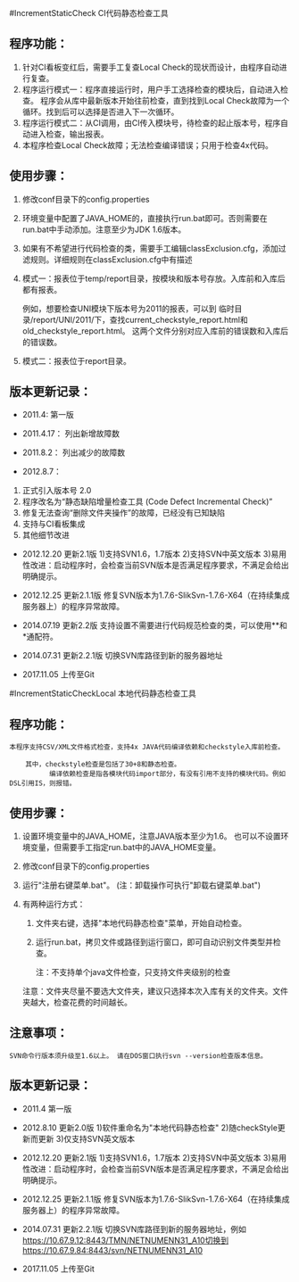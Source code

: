 #IncrementStaticCheck CI代码静态检查工具

## 程序功能：

1. 针对CI看板变红后，需要手工复查Local Check的现状而设计，由程序自动进行复查。
2. 程序运行模式一：程序直接运行时，用户手工选择检查的模块后，自动进入检查。 程序会从库中最新版本开始往前检查，直到找到Local Check故障为一个循环。找到后可以选择是否进入下一次循环。
3. 程序运行模式二：从CI调用，由CI传入模块号，待检查的起止版本号，程序自动进入检查，输出报表。
4. 本程序检查Local Check故障；无法检查编译错误；只用于检查4x代码。


## 使用步骤：

1. 修改conf目录下的config.properties

2. 环境变量中配置了JAVA_HOME的，直接执行run.bat即可。否则需要在run.bat中手动添加。注意至少为JDK 1.6版本。

3. 如果有不希望进行代码检查的类，需要手工编辑classExclusion.cfg，添加过滤规则。详细规则在classExclusion.cfg中有描述

4. 模式一：报表位于temp/report目录，按模块和版本号存放。入库前和入库后都有报表。
   
   例如，想要检查UNI模块下版本号为2011的报表，可以到 临时目录/report/UNI/2011/下，查找current_checkstyle_report.html和old_checkstyle_report.html。
   这两个文件分别对应入库前的错误数和入库后的错误数。
   
5. 模式二：报表位于report目录。

   
## 版本更新记录：
- 2011.4:
第一版

- 2011.4.17：
列出新增故障数

- 2011.8.2：
列出减少的故障数

- 2012.8.7：
1) 正式引入版本号 2.0
2) 程序改名为“静态缺陷增量检查工具 (Code Defect Incremental Check)”
3) 修复无法查询“删除文件夹操作”的故障，已经没有已知缺陷
4) 支持与CI看板集成
5) 其他细节改进

- 2012.12.20 更新2.1版
1)支持SVN1.6，1.7版本
2)支持SVN中英文版本
3)易用性改进：启动程序时，会检查当前SVN版本是否满足程序要求，不满足会给出明确提示。

- 2012.12.25 更新2.1.1版
修复SVN版本为1.7.6-SlikSvn-1.7.6-X64（在持续集成服务器上）的程序异常故障。

- 2014.07.19 更新2.2版
支持设置不需要进行代码规范检查的类，可以使用**和*通配符。

- 2014.07.31 更新2.2.1版
切换SVN库路径到新的服务器地址

- 2017.11.05 
上传至Git




#IncrementStaticCheckLocal 本地代码静态检查工具



## 程序功能：

    本程序支持CSV/XML文件格式检查，支持4x JAVA代码编译依赖和checkstyle入库前检查。
    
        其中，checkstyle检查是包括了30+8和静态检查。
              编译依赖检查是指各模块代码import部分，有没有引用不支持的模块代码。例如DSL引用IS，则报错。

## 使用步骤：

1. 设置环境变量中的JAVA_HOME，注意JAVA版本至少为1.6。  也可以不设置环境变量，但需要手工指定run.bat中的JAVA_HOME变量。

2. 修改conf目录下的config.properties

3. 运行"注册右键菜单.bat"。 (注：卸载操作可执行"卸载右键菜单.bat")

4. 有两种运行方式：

    1) 文件夹右键，选择"本地代码静态检查"菜单，开始自动检查。
    
    2) 运行run.bat，拷贝文件或路径到运行窗口，即可自动识别文件类型并检查。 
    
        注：不支持单个java文件检查，只支持文件夹级别的检查
        
    注意：文件夹尽量不要选大文件夹，建议只选择本次入库有关的文件夹。文件夹越大，检查花费的时间越长。

## 注意事项：

    SVN命令行版本须升级至1.6以上。 请在DOS窗口执行svn --version检查版本信息。 
    
    
## 版本更新记录：

- 2011.4     第一版


- 2012.8.10  更新2.0版
1)软件重命名为"本地代码静态检查"
2)随checkStyle更新而更新
3)仅支持SVN英文版本


- 2012.12.20 更新2.1版
1)支持SVN1.6，1.7版本
2)支持SVN中英文版本
3)易用性改进：启动程序时，会检查当前SVN版本是否满足程序要求，不满足会给出明确提示。

- 2012.12.25 更新2.1.1版
修复SVN版本为1.7.6-SlikSvn-1.7.6-X64（在持续集成服务器上）的程序异常故障。

- 2014.07.31 更新2.2.1版
切换SVN库路径到新的服务器地址，例如
https://10.67.9.12:8443/TMN/NETNUMENN31_A10切换到https://10.67.9.84:8443/svn/NETNUMENN31_A10

- 2017.11.05 
上传至Git










